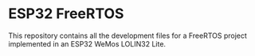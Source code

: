 # ESP32 FreeRTOS

This repository contains all the development files for a FreeRTOS project implemented in an ESP32 WeMos LOLIN32 Lite.
